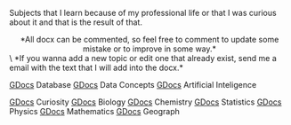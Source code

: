 Subjects that I learn because of my professional life or that I was curious about it and that is the result of that.

<center>*All docx can be commented, so feel free to comment to update some mistake or to improve in some way.*</center>\
*If you wanna add a new topic or edit one that already exist, send me a email with the text that I will add into the docx.*


[GDocs](https://docs.google.com/document/d/1N15zdvKR0HRKpN2-1ssVOD1f-WOhe5q2fL3f_B8tAgc/edit?usp=sharing) Database
[GDocs](https://docs.google.com/document/d/1KqlPu863sH0eKOfvvY9fGQnhKmYzO8FdjfFtv5jI_MI/edit?usp=sharing) Data Concepts
[GDocs](https://docs.google.com/document/d/1T_6BnLTSTsrSU-WsZ4i1ZD8CcJLRB29wwITiKDVg1JQ/edit?usp=sharing) Artificial Inteligence

[GDocs](https://docs.google.com/document/d/1qjjeoNa5ZzHHhmhOjQYl6yK9BATA9oVHT_KUQO_zkuw/edit?usp=sharing) Curiosity
[GDocs](https://docs.google.com/document/d/1aH-GYlbdnjTWsGwu4Z-d6S37l9xAeT4FUoEpt6kXHh8/edit?usp=sharing) Biology
[GDocs](https://docs.google.com/document/d/1cMLBFiNFg6igFbHgXbLzSI1KharJda6pj78IPF9Jljc/edit?usp=sharing) Chemistry
[GDocs](https://docs.google.com/document/d/1LGm6v2gzczZt8pEkbRh_W5SvcERKFtT-3Uoz54ILXzA/edit?usp=sharing) Statistics
[GDocs](https://docs.google.com/document/d/1Y8rosRFmUUZ64JlOO8K2bPCHh10ew5nA2pcILCWdGuk/edit?usp=sharing) Physics
[GDocs](https://docs.google.com/document/d/1xJGlxdmNn-jrmnmDoHGGQbHpkgvm2JkOQY-l9jk4Awo/edit?usp=sharing) Mathematics
[GDocs](https://docs.google.com/document/d/1mKCoENCC5d_yj8BV3tQtgdGBqXnYxxqhrsILttgCJwE/edit?usp=sharing) Geograph
